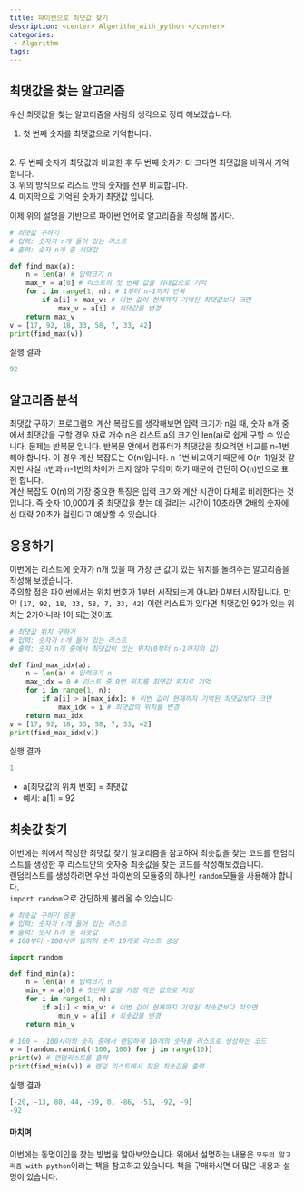 ```yaml
---
title: 파이썬으로 최댓값 찾기
description: <center> Algorithm_with_python </center>
categories:
 - Algorithm
tags:
---
```


## 최댓값을 찾는 알고리즘
우선 최댓값을 찾는 알고리즘을 사람의 생각으로 정리 해보겠습니다.
<br>

1. 첫 번째 숫자를 최댓값으로 기억합니다.
<br>
2. 두 번째 숫자가 최댓값과 비교한 후 두 번째 숫자가 더 크다면 최댓값을 바꿔서 기억합니다.
<br>
3. 위의 방식으로 리스트 안의 숫자를 전부 비교합니다.
<br>
4. 마지막으로 기억된 숫자가 최댓값 입니다.

이제 위의 설명을 기반으로 파이썬 언어로 알고리즘을 작성해 봅시다.

```python
# 최댓값 구하기
# 입력: 숫자가 n개 들어 있는 리스트
# 출력: 숫자 n개 중 최댓값

def find_max(a):
    n = len(a) # 입력크기 n
    max_v = a[0] # 리스트의 첫 번째 값을 최대값으로 기억
    for i in range(1, n): # 1부터 n-1까지 반복
        if a[i] > max_v: # 이번 값이 현재까지 기억된 최댓값보다 크면
            max_v = a[i] # 최댓값을 변경
    return max_v
v = [17, 92, 18, 33, 58, 7, 33, 42]
print(find_max(v))
```
실행 결과

```python
92
```

## 알고리즘 분석

최댓값 구하기 프로그램의 계산 복잡도를 생각해보면 입력 크기가 n일 때, 숫자 n개 중에서 최댓값을 구할 경우 자료 개수 n은 리스트 a의 크기인 len(a)로 쉽게 구할 수 있습니다. 문제는 반복문 입니다. 반복문 안에서 컴퓨터가 최댓값을 찾으려면 비교를 n-1번 해야 합니다. 이 경우 계산 복잡도는 O(n)입니다. n-1번 비교이기 때문에 O(n-1)일것 같지만 사실 n번과 n-1번의 차이가 크지 않아 무의미 하기 때문에 간단히 O(n)번으로 표현 합니다.
<br>
계산 복잡도 O(n)의 가장 중요한 특징은 입력 크기와 계산 시간이 대체로 비례한다는 것입니다. 즉 숫자 10,000개 중 최댓값을 찾는 데 걸리는 시간이 10초라면 2배의 숫자에선 대략 20초가 걸린다고 예상할 수 있습니다.

## 응용하기
이번에는 리스트에 숫자가 n개 있을 때 가장 큰 값이 있는 위치를 돌려주는 알고리즘을 작성해 보겠습니다.
<br>
주의할 점은 파이썬에서는 위치 번호가 1부터 시작되는게 아니라 0부터 시작됩니다. 만약 `[17, 92, 18, 33, 58, 7, 33, 42]` 이런 리스트가 있다면 최댓값인 92가 있는 위치는 2가아니라 1이 되는것이죠. 

```python
# 최댓값 위치 구하기
# 입력: 숫자가 n개 들어 있는 리스트
# 출력: 숫자 n개 중에서 최댓값이 있는 위치(0부터 n-1까지의 값)

def find_max_idx(a):
    n = len(a) # 입력크기 n
    max_idx = 0 # 리스트 중 0번 위치를 최댓값 위치로 기억
    for i in range(1, n):
        if a[i] > a[max_idx]: # 이번 값이 현재까지 기억된 최댓값보다 크면
            max_idx = i # 최댓값의 위치를 변경
    return max_idx
v = [17, 92, 18, 33, 58, 7, 33, 42]
print(find_max_idx(v))
```
실행 결과

```python
1
```
* a[최댓값의 위치 번호] = 최댓값
* 예시: a[1] = 92

## 최솟값 찾기

이번에는 위에서 작성한 최댓값 찾기 알고리즘을 참고하여 최솟값을 찾는 코드를 랜덤리스트를 생성한 후 리스트안의 숫자중 최솟값을 찾는 코드를 작성해보겠습니다.
<br>
랜덤리스트를 생성하려면 우선 파이썬의 모듈중의 하나인 `random`모듈을 사용해야 합니다.<br>
`import random`으로 간단하게 불러올 수 있습니다.

```python
# 최솟값 구하기 응용
# 입력: 숫자가 n개 들어 있는 리스트
# 출력: 숫자 n개 중 최솟값
# 100부터 -100사이 임의의 숫자 10개로 리스트 생성

import random

def find_min(a):
    n = len(a) # 입력크기 n
    min_v = a[0] # 첫번째 값을 가장 작은 값으로 지정
    for i in range(1, n): 
        if a[i] < min_v: # 이번 값이 현재까지 기억된 최솟값보다 작으면
            min_v = a[i] # 최솟값을 변경
    return min_v
    
# 100 ~ -100사이의 숫자 중에서 랜덤하게 10개의 숫자를 리스트로 생성하는 코드
v = [random.randint(-100, 100) for j in range(10)]
print(v) # 랜덤리스트를 출력
print(find_min(v)) # 랜덤 리스트에서 찾은 최솟값을 출력
```
실행 결과

```python
[-20, -13, 80, 44, -39, 0, -86, -51, -92, -9]
-92
```

#### 마치며
이번에는 동명이인을 찾는 방법을 알아보았습니다. 위에서 설명하는 내용은 `모두의 알고리즘 with python`이라는 책을 참고하고 있습니다. 책을 구매하시면 더 많은 내용과 설명이 있습니다.